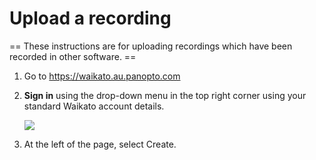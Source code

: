 # Upload a recording

== These instructions are for uploading recordings which have been recorded in other software. ==

1. Go to https://waikato.au.panopto.com

2. **Sign in** using the drop-down menu in the top right corner using your standard Waikato account details.

   ![](panopto/staff-panopto-upload.webp)

3. At the left of the page, select Create.
